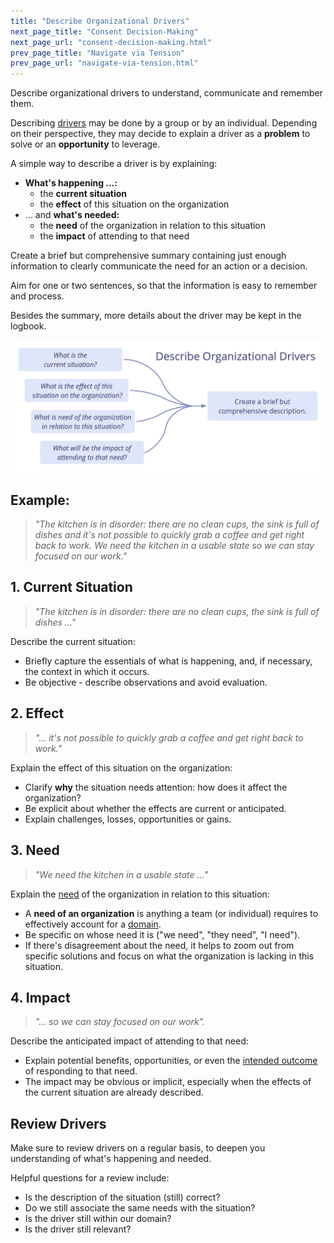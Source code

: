 ```yaml
---
title: "Describe Organizational Drivers"
next_page_title: "Consent Decision-Making"
next_page_url: "consent-decision-making.html"
prev_page_title: "Navigate via Tension"
prev_page_url: "navigate-via-tension.html"
---
```



<div class="card summary"><div class="card-body">Describe organizational drivers to understand, communicate and remember them.
</div></div>

Describing <a href="glossary.html#entry-organizational-driver" class="glossary-tooltip" data-toggle="tooltip" title="Organizational Driver: A driver is a person’s or a group&#x27;s motive for responding to a specific situation. A driver is considered an **organizational driver** if responding to it would help the organization generate value, eliminate waste or avoid unintended consequences.">drivers</a> may be done by a group or by an individual. Depending on their perspective, they may decide to explain a driver as a **problem** to solve or an **opportunity** to leverage.

A simple way to describe a driver is by explaining:

-   **What's happening …:**
    -   the **current situation**
    -   the **effect** of this situation on the organization
-   … and **what's needed:**
    -   the **need** of the organization in relation to this situation
    -   the **impact** of attending to that need

Create a brief but comprehensive summary containing just enough information to clearly communicate the need for an action or a decision.

Aim for one or two sentences, so that the information is easy to remember and process.

Besides the summary, more details about the driver may be kept in the logbook.

![Describe Organizational Drivers](img/process/describe-organizational-drivers.png)

## Example:

> _"The kitchen is in disorder: there are no clean cups, the sink is full of dishes and it's not possible to quickly grab a coffee and get right back to work. We need the kitchen in a usable state so we can stay focused on our work."_

## 1. Current Situation

> _"The kitchen is in disorder: there are no clean cups, the sink is full of dishes …"_

Describe the current situation:

- Briefly capture the essentials of what is happening, and, if necessary, the context in which it occurs.
- Be objective - describe observations and avoid evaluation.

## 2. Effect

> _"… it's not possible to quickly grab a coffee and get right back to work."_

Explain the effect of this situation on the organization:

- Clarify **why** the situation needs attention: how does it affect the organization?
- Be explicit about whether the effects are current or anticipated.
- Explain challenges, losses, opportunities or gains.

## 3. Need

> _"We need the kitchen in a usable state …"_

Explain the <a href="glossary.html#entry-need" class="glossary-tooltip" data-toggle="tooltip" title="Need: The lack of something wanted or deemed necessary (a requirement).">need</a> of the organization in relation to this situation:

- A **need of an organization** is anything a team (or individual) requires to effectively account for a <a href="glossary.html#entry-domain" class="glossary-tooltip" data-toggle="tooltip" title="Domain: A distinct area of influence, activity and decision-making within an organization.">domain</a>.
- Be specific on whose need it is ("we need", "they need", "I need").
- If there's disagreement about the need, it helps to zoom out from specific solutions and focus on what the organization is lacking in this situation.

## 4. Impact

> _"… so we can stay focused on our work"._

Describe the anticipated impact of attending to that need:

- Explain potential benefits, opportunities, or even the <a href="glossary.html#entry-intended-outcome" class="glossary-tooltip" data-toggle="tooltip" title="Intended Outcome: The expected result of an agreement, action, project or strategy.">intended outcome</a> of responding to that need.
- The impact may be obvious or implicit, especially when the effects of the current situation are already described.

## Review Drivers

Make sure to review drivers on a regular basis, to deepen you understanding of what's happening and needed.

Helpful questions for a review include:

-   Is the description of the situation (still) correct?
-   Do we still associate the same needs with the situation?
-   Is the driver still within our domain?
-   Is the driver still relevant?

